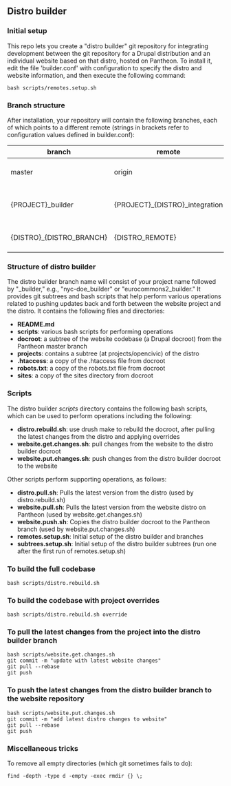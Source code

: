 ## Distro builder

### Initial setup

This repo lets you create a "distro builder" git repository for integrating development between
the git repository for a Drupal distribution and an individual website based on that distro,
hosted on Pantheon. To install it, edit the file 'builder.conf' with configuration to specify
the distro and website information, and then execute the following command:

````
bash scripts/remotes.setup.sh
````

### Branch structure

After installation, your repository will contain the following branches, each of which points
to a different remote (strings in brackets refer to configuration values defined in builder.conf):

| branch | remote | purpose |
| ------ | ------ | ------- |
| master | origin | website development on Pantheon |
| {PROJECT}_builder | {PROJECT}_{DISTRO}_integration | integration between the website and the distro |
| {DISTRO}_{DISTRO_BRANCH} | {DISTRO_REMOTE} | for pulling in updates to the distro |

### Structure of distro builder

The distro builder branch name will consist of your project name followed by "_builder," e.g.,
"nyc-doe_builder" or "eurocommons2_builder." It provides git subtrees and bash scripts that help perform various
operations related to pushing updates back and forth between the website project and the distro.
It contains the following files and directories:

* **README.md**
* **scripts**: various bash scripts for performing operations
* **docroot**: a subtree of the website codebase (a Drupal docroot) from the Pantheon master branch
* **projects**: contains a subtree (at projects/opencivic) of the distro
* **.htaccess**: a copy of the .htaccess file from docroot
* **robots.txt**: a copy of the robots.txt file from docroot
* **sites**: a copy of the sites directory from docroot

### Scripts

The distro builder _scripts_ directory contains the following bash scripts, which can be used to perform operations including the following:

* **distro.rebuild.sh**: use drush make to rebuild the docroot, after pulling the latest changes from the distro and applying overrides
* **website.get.changes.sh**: pull changes from the website to the distro builder docroot
* **website.put.changes.sh**: push changes from the distro builder docroot to the website

Other scripts perform supporting operations, as follows:

* **distro.pull.sh**: Pulls the latest version from the distro (used by distro.rebuild.sh)
* **website.pull.sh**: Pulls the latest version from the website distro on Pantheon (used by website.get.changes.sh)
* **website.push.sh**: Copies the distro builder docroot to the Pantheon branch (used by website.put.changes.sh)
* **remotes.setup.sh**: Initial setup of the distro builder and branches
* **subtrees.setup.sh**: Initial setup of the distro builder subtrees (run one after the first run of remotes.setup.sh)

### To build the full codebase

    bash scripts/distro.rebuild.sh

### To build the codebase with project overrides

    bash scripts/distro.rebuild.sh override

### To pull the latest changes from the project into the distro builder branch

````
bash scripts/website.get.changes.sh
git commit -m "update with latest website changes"
git pull --rebase
git push
````

### To push the latest changes from the distro builder branch to the website repository

````
bash scripts/website.put.changes.sh
git commit -m "add latest distro changes to website"
git pull --rebase
git push
````

### Miscellaneous tricks

To remove all empty directories (which git sometimes fails to do):

    find -depth -type d -empty -exec rmdir {} \;
